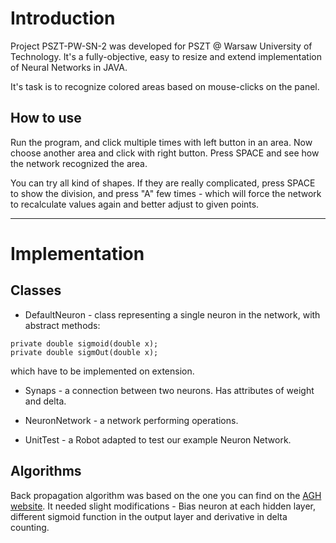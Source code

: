 # Introduction #

Project PSZT-PW-SN-2 was developed for PSZT @ Warsaw University of Technology. It's a fully-objective, easy to resize and extend implementation of Neural Networks in JAVA.

It's task is to recognize colored areas based on mouse-clicks on the panel.

## How to use ##

Run the program, and click multiple times with left button in an area. Now choose another area and click with right button. Press SPACE and see how the network recognized the area.

You can try all kind of shapes. If they are really complicated, press SPACE to show the division, and press "A" few times - which will force the network to recalculate values again and better adjust to given points.


---


# Implementation #

## Classes ##
  * DefaultNeuron - class representing a single neuron in the network, with abstract methods:
```
private double sigmoid(double x);
private double sigmOut(double x);
```
which have to be implemented on extension.

  * Synaps - a connection between two neurons. Has attributes of weight and delta.

  * NeuronNetwork - a network performing operations.

  * UnitTest - a Robot adapted to test our example Neuron Network.

## Algorithms ##

Back propagation algorithm was based on the one you can find on the [AGH website](http://home.agh.edu.pl/~vlsi/AI/backp_t_en/backprop.html). It needed slight modifications - Bias neuron at each hidden layer, different sigmoid function in the output layer and derivative in delta counting.

